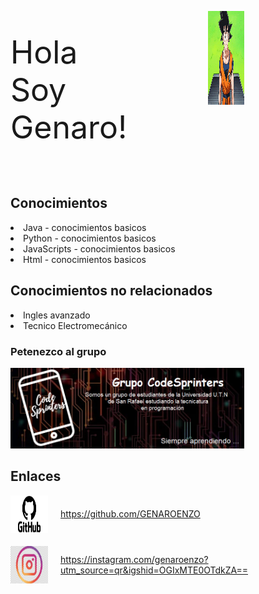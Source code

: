 <html>
<head>
<style>
    .titulo{ font-size:50px;}
    p{ 
        margin-right: 130px;
        }
img {
    margin-top: 40 px;
}
</style>
<div style="display: flex; align-items: left;">
<body>
<p class="titulo">Hola Soy Genaro! <p>
  <img src="HolaGoku.gif" width="150" height="150" alt="GIF Animado">
</div>
  <h2> Conocimientos </h2>
  <u1> 
    <li>Java - conocimientos basicos </li>
    <li>Python - conocimientos basicos </li>
    <li>JavaScripts - conocimientos basicos </li>
    <li>Html - conocimientos basicos </li>
  </u1>
  <h2> Conocimientos no relacionados </h2>
  <u2> 
    <li>Ingles avanzado</li>
    <li>Tecnico Electromecánico</li>
  </u2>
<h3> Petenezco al grupo  </h3>

 ![](CodeSprintersLogo.png)

<h2> Enlaces </h2>
    <div style="display: flex; align-items: left; align-items: center; ">
    <img src="logo-GitHub.png" width="60" height="60" alt="GIF Animado" style="margin-right: 20px;">
    <a href="https://github.com/GENAROENZO">https://github.com/GENAROENZO</a>
</div>
 <div style="display: flex; align-items: left; align-items: center; ">
    <img src="Instagram.png" width="60" height="60" alt="GIF Animado" style="margin-right: 20px;">
    <a href="https://instagram.com/genaroenzo?utm_source=qr&igshid=OGIxMTE0OTdkZA==">https://instagram.com/genaroenzo?utm_source=qr&igshid=OGIxMTE0OTdkZA==</a>
<br>
<br>
<br>
<br>
<br>
<br>
</div>
</body>
</html>